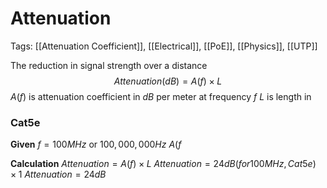 # Attenuation
Tags: [[Attenuation Coefficient]], [[Electrical]], [[PoE]], [[Physics]], [[UTP]]

The reduction in signal strength over a distance
$$ Attenuation (dB) = A(f) × L$$
$A(f)$ is attenuation coefficient in $dB$ per meter at frequency $f$
$L$ is length in


### Cat5e
**Given**
$f = 100MHz$ or $100,000,000Hz$
$A(f$

**Calculation**
$Attenuation = A(f) × L$ 
$Attenuation = 24dB(for 100 MHz, Cat5e) × 1$ 
$Attenuation = 24dB$

### 
